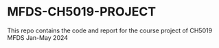 # MFDS-CH5019-PROJECT
This repo contains the code and report for the course project of CH5019 MFDS Jan-May 2024
